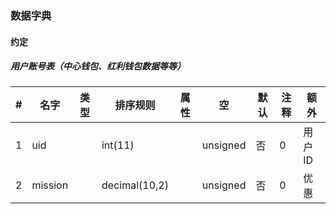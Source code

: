### 数据字典

#### 约定
##### 用户账号表（中心钱包、红利钱包数据等等）

|#|名字|类型|排序规则|属性|空|默认|注释|额外|
|--|--|--|--|--|--|--|--|--|
|1|uid||int(11)||unsigned|否|0|用户ID|PRIMARY KEY|
|2|mission||decimal(10,2)||unsigned|否|0|优惠||



